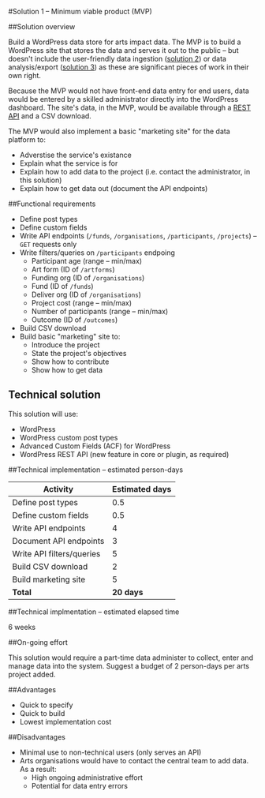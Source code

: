 #Solution 1 – Minimum viable product (MVP)

##Solution overview

Build a WordPress data store for arts impact data. The MVP is to build a WordPress site that stores the data and serves it out to the public – but doesn't include the user-friendly data ingestion ([solution 2]((../master/solutions/2-adds-input-form.md))) or data analysis/export ([solution 3]((../master/solutions/3-adds-analysis-app.md))) as these are significant pieces of work in their own right.

Because the MVP would not have front-end data entry for end users, data would be entered by a skilled administrator directly into the WordPress dashboard. The site's data, in the MVP, would be available through a [REST API](https://en.wikipedia.org/wiki/Representational_state_transfer) and a CSV download.

The MVP would also implement a basic "marketing site" for the data platform to:

* Adverstise the service's existance
* Explain what the service is for
* Explain how to add data to the project (i.e. contact the administrator, in this solution)
* Explain how to get data out (document the API endpoints)

##Functional requirements

* Define post types
* Define custom fields
* Write API endpoints (`/funds`, `/organisations`, `/participants`, `/projects`) – `GET` requests only
* Write filters/queries on `/participants` endpoing
  * Participant age (range – min/max)
  * Art form (ID of `/artforms`)
  * Funding org (ID of `/organisations`)
  * Fund (ID of `/funds`)
  * Deliver org (ID of `/organisations`)
  * Project cost (range – min/max)
  * Number of participants (range – min/max)
  * Outcome (ID of `/outcomes`)
* Build CSV download
* Build basic "marketing" site to:
  * Introduce the project
  * State the project's objectives
  * Show how to contribute
  * Show how to get data

## Technical solution

This solution will use:

* WordPress
* WordPress custom post types
* Advanced Custom Fields (ACF) for WordPress
* WordPress REST API (new feature in core or plugin, as required)

##Technical implementation – estimated person-days

Activity | Estimated days
--- | ---
Define post types | 0.5
Define custom fields | 0.5
Write API endpoints | 4
Document API endpoints | 3
Write API filters/queries | 5
Build CSV download | 2
Build marketing site | 5
**Total** | **20 days**

##Technical implmentation – estimated elapsed time

6 weeks

##On-going effort

This solution would require a part-time data administer to collect, enter and manage data into the system. Suggest a budget of 2 person-days per arts project added.

##Advantages

* Quick to specify
* Quick to build
* Lowest implementation cost

##Disadvantages

* Minimal use to non-technical users (only serves an API)
* Arts organisations would have to contact the central team to add data. As a result:
  * High ongoing administrative effort
  * Potential for data entry errors
